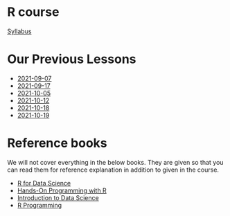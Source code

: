 # R course

[Syllabus](Syllabus.md)

# Our Previous Lessons

- [2021-09-07](2021/2021-09-07.md)
- [2021-09-17](2021/2021-09-17.md)
- [2021-10-05](2021/2021-10-05.md)
- [2021-10-12](2021/2021-10-12.md)
- [2021-10-18](2021/2021-10-18.md)
- [2021-10-19](2021/2021-10-19.md)






# Reference books

We will not cover everything in the below books.
They are given so that you can read them for reference explanation in addition to given in the course.

- [R for Data Science](https://r4ds.had.co.nz)
- [Hands-On Programming with R](https://rstudio-education.github.io/hopr/basics.html)
- [Introduction to Data Science](https://rafalab.github.io/dsbook/)
- [R Programming](https://leanpub.com/rprogramming)



